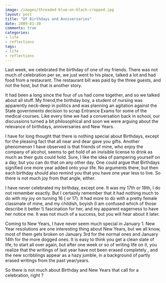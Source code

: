 ```yaml
---
image: /images/threaded-blue-on-black-cropped.jpg
layout: post
title: "Of Birthdays and Anniversaries"
date: 2009-01-30
comments: true
categories:
- life
- reflections
tags:
- life
- reflections
---
```

Last week, we celebrated the birthday of one of my friends. There was not much of celebration per se, we just went to his place, talked a lot and had food from a restaurant. The restaurant bill was paid by the three guests, and not the host, but that is another story.

It had been a long since the four of us had come together, and so we talked about all stuff. My friend,the birthday boy, a student of nursing was apparently neck-deep in politics and was planning an agitation against the State governments decision to scrap Entrance Exams for some of the medical courses. Like every time we had a conversation back in school, our discussions turned a bit philosophical and soon we were arguing about the relevance of birthdays, anniversaries and New Years.

I have for long thought that there is nothing special about Birthdays, except for the pleasing fact that all near and dear gave you gifts. Another phenomenon I have observed is that friends of mine, who enjoy the company of alcohol, seems to get hold of an invisible license to drink as much as their guts could hold. Sure, I like the idea of pampering yourself on a day, but you can do that on any other day. One could argue that Birthdays signified one more year added onto your life. No arguments there, but then each birthday should also remind you that you have one year less to live. So there is not much joy from that angle, either.

I have never celebrated my birthday, except one. It was my 17th or 18th, I do not remember exactly. But I certainly remember that it had nothing much to do with my joy on turning 16 ( or 17). It had more to do with a pretty female classmate of mine, and my childish, boyish (I am confused which of those describe it better !) fascination for her, and my apparent eagerness to have her notice me. It was not much of a success, but you will hear about it later.

Coming to New Years, I have never seem much special in January 1. New Year resolutions are one interesting thing about New Years, but we all know, most of them gets broken on January 3rd for the normal ones and January 14th for the more dogged ones. It is easy to think you get a clean slate of life, to start all over again, but after one week or so of writing life on it, you realize that the writings of last year have not been erased completely , and the new scribblings appear as a hazy jumble, in a background of partly erased writings from the past year/years.

So there is not much about Birthday and New Years that call for a celebration, right ?

